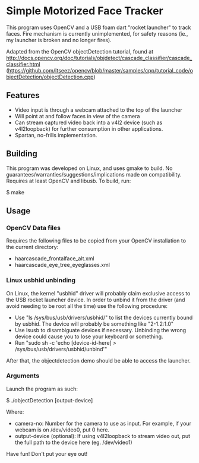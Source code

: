 # Simple Motorized Face Tracker

This program uses OpenCV and a USB foam dart "rocket launcher" to track faces.  Fire mechanism is currently unimplemented, for safety reasons (ie., my launcher is broken and no longer fires).

Adapted from the OpenCV objectDetection tutorial, found at http://docs.opencv.org/doc/tutorials/objdetect/cascade_classifier/cascade_classifier.html (https://github.com/Itseez/opencv/blob/master/samples/cpp/tutorial_code/objectDetection/objectDetection.cpp)

## Features

* Video input is through a webcam attached to the top of the launcher
* Will point at and follow faces in view of the camera
* Can stream captured video back into a v4l2 device (such as v4l2loopback) for further consumption in other applications.
* Spartan, no-frills implementation.

## Building

This program was developed on Linux, and uses gmake to build.  No guarantees/warranties/suggestions/implications made on compatibility.  Requires at least OpenCV and libusb.  To build, run:

$ make

## Usage

### OpenCV Data files
Requires the following files to be copied from your OpenCV installation to the current directory:
* haarcascade_frontalface_alt.xml
* haarcascade_eye_tree_eyeglasses.xml

### Linux usbhid unbinding
On Linux, the kernel "usbhid" driver will probably claim exclusive access to the USB rocket launcher device.  In order to unbind it from the driver (and avoid needing to be root all the time) use the following procedure:

* Use "ls /sys/bus/usb/drivers/usbhid/" to list the devices currently bound by usbhid.  The device will probably be something like "2-1.2:1.0"
 * Use lsusb to disambiguate devices if necessary.  Unbinding the wrong device could cause you to lose your keyboard or something.
* Run "sudo sh -c 'echo [device-id-here] > /sys/bus/usb/drivers/usbhid/unbind'"

After that, the objectdetection demo should be able to access the launcher.

### Arguments

Launch the program as such:

$ ./objectDetection <camera-no> [output-device]

Where:
* camera-no: Number for the camera to use as input.  For example, if your webcam is on /dev/video0, put 0 here.
* output-device (optional): If using v4l2loopback to stream video out, put the full path to the device here (eg. /dev/video1)

Have fun! Don't put your eye out!
